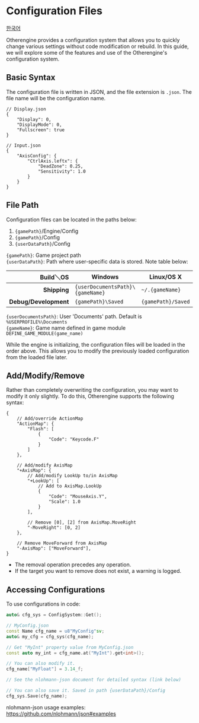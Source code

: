 # Configuration Files

[한국어](../한국어/환경설정%20파일.md)

Otherengine provides a configuration system that allows you to quickly change various settings without code modification or rebuild. In this guide, we will explore some of the features and use of the Otherengine's configuration system.

## Basic Syntax

The configuration file is written in JSON, and the file extension is `.json`. The file name will be the configuration name.

```jsonc
// Display.json
{
    "Display": 0,
    "DisplayMode": 0,
    "Fullscreen": true
}
```

```jsonc
// Input.json
{
    "AxisConfig": {
        "CtrlAxis.leftx": {
            "DeadZone": 0.25,
            "Sensitivity": 1.0
        }
    }
}
```

## File Path

Configuration files can be located in the paths below:

1. `{gamePath}`/Engine/Config
1. `{gamePath}`/Config
1. `{userDataPath}`/Config

`{gamePath}`: Game project path  
`{userDataPath}`: Path where user-specific data is stored. Note table below:

Build＼OS | **Windows** | **Linux/OS X**
---: | --- | ---
**Shipping** | `{userDocumentsPath}\{gameName}` | `~/.{gameName}`
**Debug/Development** | `{gamePath}\Saved` | `{gamePath}/Saved`

`{userDocumentsPath}`: User 'Documents' path. Default is `%USERPROFILE%\Documents`  
`{gameName}`: Game name defined in game module `DEFINE_GAME_MODULE(game_name)`

While the engine is initializing, the configuration files will be loaded in the order above. This allows you to modify the previously loaded configuration from the loaded file later.

## Add/Modify/Remove

Rather than completely overwriting the configuration, you may want to modify it only slightly. To do this, Otherengine supports the following syntax:

```jsonc
{
    // Add/override ActionMap
    "ActionMap": {
        "Flash": [
            {
                "Code": "Keycode.F"
            }
        ]
    },

    // Add/modify AxisMap
    "+AxisMap": {
        // Add/modify LookUp to/in AxisMap
        "+LookUp": [
            // Add to AxisMap.LookUp
            {
                "Code": "MouseAxis.Y",
                "Scale": 1.0
            }
        ],

        // Remove [0], [2] from AxisMap.MoveRight
        "-MoveRight": [0, 2]
    },

    // Remove MoveForward from AxisMap
    "-AxisMap": ["MoveForward"],
}
```

- The removal operation precedes any operation.
- If the target you want to remove does not exist, a warning is logged.

## Accessing Configurations

To use configurations in code:

```cpp
auto& cfg_sys = ConfigSystem::Get();

// MyConfig.json
const Name cfg_name = u8"MyConfig"sv;
auto& my_cfg = cfg_sys(cfg_name);

// Get "MyInt" property value from MyConfig.json
const auto my_int = cfg_name.at("MyInt").get<int>();

// You can also modify it.
cfg_name["MyFloat"] = 3.14_f;

// See the nlohmann-json document for detailed syntax (link below)

// You can also save it. Saved in path {userDataPath}/Config
cfg_sys.Save(cfg_name);
```

nlohmann-json usage examples: <https://github.com/nlohmann/json#examples>
